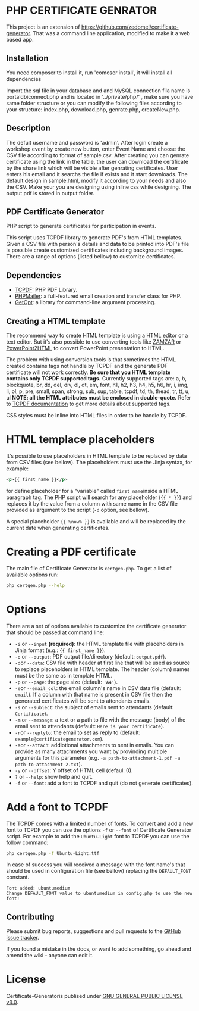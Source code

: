 # PHP CERTIFICATE GENRATOR
This project is an extension of https://github.com/zedomel/certificate-generator. That was a command line application, modified to make it a web based app.

## Installation
	
You need composer to install it, run 'comoser install', it will install all dependencies

Import the sql file in your database and and MySQL connection fila name is portaldbiconnect.php and is located in '../private/php/' , make sure you have same folder structure or you can modify the following files according to your structure: index.php, download.php, genrate.php, createNew.php.

## Description
The defult username and password is 'admin'. After login create a workshop event by create new button, enter Event Name and choose the CSV file according to format of sample.csv. After creating you can genrate certificate using the link in the table, the user can download the certificate by the share link which will be visible after genrating certificates. User enters his email and it searchs the file if exists and it start downloads. The default design in sample.html, modify it according to your needs and also the CSV. Make your you are designing using inline css  while designing. The output pdf is stored in output folder.


## PDF Certificate Generator
PHP script to generate certificates for participation in events.

This script uses TCPDF library to generate PDF's from HTML templates.
Given a CSV file with person's details and data to be printed into PDF's file is possible create customized certificates including background images.
There are a range of options (listed bellow) to customize certificates.

## Dependencies

* [TCPDF](https://github.com/tecnickcom/TCPDF): PHP PDF Library.
* [PHPMailer](https://github.com/PHPMailer/PHPMailer): a full-featured email creation and transfer class for PHP.
* [GetOpt](https://github.com/getopt-php/getopt-php): a library for command-line argument processing.


## Creating a HTML template

The recommend way to create HTML template is using a HTML editor or a text editor. But it's also possible to use converting tools like [ZAMZAR](https://www.zamzar.com/convert/ppt-to-html/) or [PowerPoint2HTML](https://www.idrsolutions.com/online-powerpoint-to-html5-converter/) to convert PowerPoint presentation to HTML.

The problem with using conversion tools is that sometimes the HTML created contains tags not handle by TCPDF and the generate PDF certificate will not work correctly.
**Be sure that you HTML template contains only TCPDF supported tags.**
Currently supported tags are: a, b, blockquote, br, dd, del, div, dl, dt, em, font, h1, h2, h3, h4, h5, h6, hr, i, img, li, ol, p, pre, small, span, strong, sub, sup, table, tcpdf, td, th, thead, tr, tt, u, ul
**NOTE: all the HTML attributes must be enclosed in double-quote.** Refer to [TCPDF documentation](https://tcpdf.org/docs/srcdoc/TCPDF/class-TCPDF/) to get more details about supported tags.

CSS styles must be inline into HTML files in order to be handle by TCPDF.

# HTML templace placeholders

It's possible to use placeholders in HTML template to be replaced by data from CSV files (see bellow). The placeholders must use the Jinja syntax, for example:
```xml
<p>{{ first_name }}</p>
```
for define placeholder for a "variable" called `first_name`inside a HTML paragraph tag. The PHP script will search for any placeholder (`{{ * }}`) and replaces it by the value from a column with same name in the CSV file provided as argument to the script (`-d` option, see bellow).

A special placeholder `{{ %now% }}` is available and will be replaced by the current date when generating certificates.

# Creating a PDF certificate

The main file of Certificate Generator is `certgen.php`. To get a list of available options run:
```sh
php certgen.php --help
```

# Options

There are a set of options available to customize the certificate generator that should be passed at command line:
* `-i` or `--input` **(required)**: the HTML template file with placeholders in Jinja format (e.g.: `{{ first_name }}`).
* `-o` or `--output`: PDF output file/directory (default: `output.pdf`).
* `-d`or `--data`: CSV file with header at first line that will be used as source to replace placeholders in HTML template. The header (column) names must be the same as in template HTML.
* `-p` or `--page`: the page size (default: `'A4'`).
* `-e`or `--email_col`: the email column's name in CSV data file (default: `email`). If a column with that name is present in CSV file then the generated certificates will be sent to attendants emails.
* `-s` or `--subject`: the subject of emails sent to attendants (default: `Certificate`).
* `-m` or `--message`: a text or a path to file with the message (body) of the email sent to attendants (default: `Here is yoor certificate`).
* `-r`or `--replyto`: the email to set as reply to (default: `example@certificategenerator.com`).
* `-a`or `--attach`: addiotional attachments to sent in emails. You can provide as many attachments you want by provinding multiple arguments for this parameter (e.g. `-a path-to-attachment-1.pdf -a path-to-attachment-2.txt`).
* `-y` or `--offset`: Y offset of HTML cell (defaul: 0).
* `?` or `--help`: show help and quit.
* `-f` or `--font`: add a font to TCPDF and quit (do not generate certificates).

# Add a font to TCPDF

The TCPDF comes with a limited number of fonts. To convert and add a new font to TCPDF you can use the options `-f` or `--font` of Certificate Generator script. For example to add the `Ubuntu-Light` font to TCPDF you can use the follow command:
```sh
php certgen.php -f Ubuntu-Light.ttf
```
In case of success you will received a message with the font name's that should be used in configuration file (see bellow) replacing the `DEFAULT_FONT` constant.
```
Font added: ubuntumedium
Change DEFAULT_FONT value to ubuntumedium in config.php to use the new font!
```


## Contributing
Please submit bug reports, suggestions and pull requests to the [GitHub issue tracker](https://github.com/zedomel/certificate-generator/issues).

If you found a mistake in the docs, or want to add something, go ahead and amend the wiki - anyone can edit it.

# License
Certificate-Generatoris publised under [GNU GENERAL PUBLIC LICENSE v3.0](https://opensource.org/licenses/GPL-3.0).
